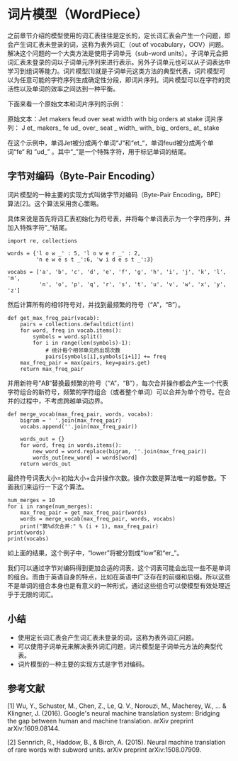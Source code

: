 # 词片模型（WordPiece）

之前章节介绍的模型使用的词汇表往往是定长的，定长词汇表会产生一个问题，即会产生词汇表未登录的词，这称为表外词汇（out of vocabulary，OOV）问题。解决这个问题的一个大类方法是使用子词单元（sub-word units）。子词单元会把词汇表未登录的词以子词单元序列来进行表示。另外子词单元也可以从子词表达中学习到组词等能力。词片模型[1]就是子词单元这类方法的典型代表，词片模型可以为任意可能的字符序列生成确定性分段，即词片序列。词片模型可以在字符的灵活性以及单词的效率之间达到一种平衡。

下面来看一个原始文本和词片序列的示例：

原始文本：Jet makers feud over seat width with big orders at stake
词片序列： J et_ makers_ fe ud_ over_ seat _ width_ with_ big_ orders_ at_ stake

在这个示例中，单词Jet被分成两个单词“J“和“et\_“，单词feud被分成两个单词“fe“ 和 ”ud\_” 。其中“\_”是一个特殊字符，用于标记单词的结尾。

## 字节对编码（Byte-Pair Encoding）

词片模型的一种主要的实现方式叫做字节对编码（Byte-Pair Encoding，BPE）算法[2]。这个算法采用贪心策略。

具体来说是首先将词汇表初始化为符号表，并将每个单词表示为一个字符序列，并加入特殊字符”\_“结尾。

```{.python .input  n=2}
import re, collections

words = {'l o w _' : 5, 'l o w e r _' : 2,
         'n e w e s t _':6, 'w i d e s t _':3}

vocabs = ['a', 'b', 'c', 'd', 'e', 'f', 'g', 'h', 'i', 'j', 'k', 'l', 'm',
          'n', 'o', 'p', 'q', 'r', 's', 't', 'u', 'v', 'w', 'x', 'y', 'z']

```

然后计算所有的相邻符号对，并找到最频繁的符号（“A”，“B”）。

```{.python .input  n=2}
def get_max_freq_pair(vocab):
    pairs = collections.defaultdict(int)
    for word, freq in vocab.items():
        symbols = word.split()
        for i in range(len(symbols)-1):
            # 统计每个相邻单元的出现次数
            pairs[symbols[i],symbols[i+1]] += freq
    max_freq_pair = max(pairs, key=pairs.get)
    return max_freq_pair
```

并用新符号”AB“替换最频繁的符号（“A”，“B”），每次合并操作都会产生一个代表字符组合的新符号，频繁的字符组合（或者整个单词）可以合并为单个符号。在合并的过程中，不考虑跨越单词边界。

```{.python .input  n=2}
def merge_vocab(max_freq_pair, words, vocabs):
    bigram = ' '.join(max_freq_pair)
    vocabs.append(''.join(max_freq_pair))
    
    words_out = {}
    for word, freq in words.items():
        new_word = word.replace(bigram, ''.join(max_freq_pair))
        words_out[new_word] = words[word]
    return words_out
```

最终符号词表大小=初始大小+合并操作次数。操作次数是算法唯一的超参数。下面我们来运行一下这个算法。

```{.python .input  n=2}
num_merges = 10
for i in range(num_merges):
    max_freq_pair = get_max_freq_pair(words)
    words = merge_vocab(max_freq_pair, words, vocabs)
    print("第%d次合并:" % (i + 1), max_freq_pair)
print(words)
print(vocabs)
```

如上面的结果，这个例子中，“lower”将被分割成“low”和“er_”。

我们可以通过字节对编码得到更加合适的词表，这个词表可能会出现一些不是单词的组合。而由于英语自身的特点，比如在英语中广泛存在的前缀和后缀。所以这些不是单词的组合本身也是有意义的一种形式，通过这些组合可以使模型有效处理近乎于无限的词汇。

## 小结
- 使用定长词汇表会产生词汇表未登录的词，这称为表外词汇问题。
- 可以使用子词单元来解决表外词汇问题，词片模型是子词单元方法的典型代表。
- 词片模型的一种主要的实现方式是字节对编码。

## 参考文献

[1] Wu, Y., Schuster, M., Chen, Z., Le, Q. V., Norouzi, M., Macherey, W., ... & Klingner, J. (2016). Google's neural machine translation system: Bridging the gap between human and machine translation. arXiv preprint arXiv:1609.08144.

[2] Sennrich, R., Haddow, B., & Birch, A. (2015). Neural machine translation of rare words with subword units. arXiv preprint arXiv:1508.07909.

```{.python .input}

```
